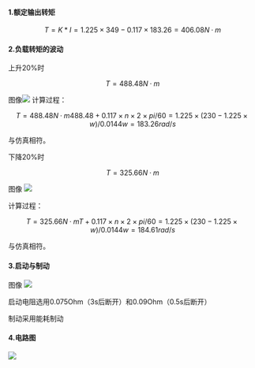 
 #### 1.额定输出转矩

```math
T = K*I = 1.225×349 -0.117×183.26 = 406.08N·m
```

 #### 2.负载转矩的波动
上升20%时
```math
T = 488.48N·m
```
图像![](https://img-blog.csdnimg.cn/20190310222127994.jpg?x-oss-process=image/watermark,type_ZmFuZ3poZW5naGVpdGk,shadow_10,text_aHR0cHM6Ly9ibG9nLmNzZG4ubmV0L3lfc19oMTk5OA==,size_16,color_FFFFFF,t_70)
计算过程：
```math
T = 488.48N·m
488.48+0.117×n×2×pi/60 = 1.225×(230-1.225×w)/0.0144
w = 183.26rad/s
```
与仿真相符。

下降20%时
```math
T = 325.66N·m
```
图像
![](https://img-blog.csdnimg.cn/20190310222154668.jpg?x-oss-process=image/watermark,type_ZmFuZ3poZW5naGVpdGk,shadow_10,text_aHR0cHM6Ly9ibG9nLmNzZG4ubmV0L3lfc19oMTk5OA==,size_16,color_FFFFFF,t_70)

计算过程：
```math
T = 325.66N·m
T+0.117×n×2×pi/60 = 1.225×(230-1.225×w)/0.0144
w = 184.61rad/s
```
与仿真相符。

 #### 3.启动与制动
图像
![](https://img-blog.csdnimg.cn/20190310221358736.jpg?x-oss-process=image/watermark,type_ZmFuZ3poZW5naGVpdGk,shadow_10,text_aHR0cHM6Ly9ibG9nLmNzZG4ubmV0L3lfc19oMTk5OA==,size_16,color_FFFFFF,t_70)

启动电阻选用0.075Ohm（3s后断开）和0.09Ohm（0.5s后断开）

制动采用能耗制动

 #### 4.电路图
![](https://img-blog.csdnimg.cn/20190310222216581.GIF)
